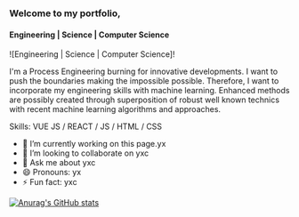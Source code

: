 ### Welcome to my portfolio,
#### Engineering | Science | Computer Science
![Engineering | Science | Computer Science]!

I'm a Process Engineering burning for innovative developments. I want to push the boundaries making the impossible possible. Therefore, I want to incorporate my engineering skills with machine learning. Enhanced methods are possibly created through superposition of robust well known technics with recent machine learning algorithms and approaches.

Skills: VUE JS / REACT / JS / HTML / CSS

- 🔭 I’m currently working on this page.yx 
- 👯 I’m looking to collaborate on yxc 
- 💬 Ask me about yxc 
- 😄 Pronouns: yx 
- ⚡ Fun fact: yxc 






[![Anurag's GitHub stats](https://github-readme-stats.vercel.app/api?username=hohmlearning)](https://github.com/anuraghazra/github-readme-stats)
<!--
**hohmlearning/hohmlearning** is a ✨ _special_ ✨ repository because its `README.md` (this file) appears on your GitHub profile.

Here are some ideas to get you started:

- 🔭 I’m currently working on ...
- 🌱 I’m currently learning ...
- 👯 I’m looking to collaborate on ...
- 🤔 I’m looking for help with ...
- 💬 Ask me about ...
- 📫 How to reach me: ...
- 😄 Pronouns: ...
- ⚡ Fun fact: ...
-->
